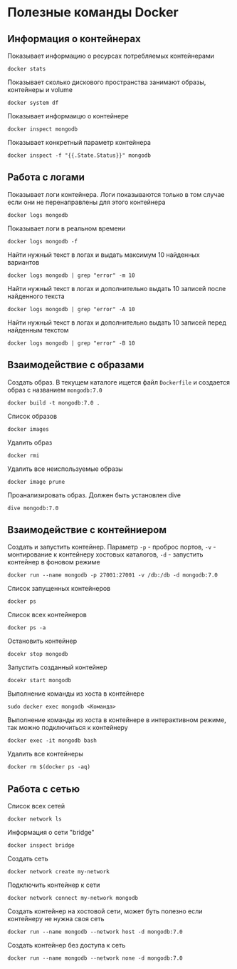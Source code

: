 # Полезные команды Docker

## Информация о контейнерах
Показывает информацию о ресурсах потребляемых контейнерами

    docker stats

Показывает сколько дискового пространства занимают образы, контейнеры и volume

    docker system df

Показывает информаицю о контейнере

    docker inspect mongodb

Показывает конкретный параметр контейнера

    docker inspect -f "{{.State.Status}}" mongodb

## Работа с логами
Показывает логи контейнера. Логи показываются только в том случае если они не перенаправлены для этого контейнера

    docker logs mongodb

Показывает логи в реальном времени

    docker logs mongodb -f

Найти нужный текст в логах и выдать максимум 10 найденных вариантов

    docker logs mongodb | grep "error" -m 10

Найти нужный текст в логах и дополнительно выдать 10 записей после найденного текста

    docker logs mongodb | grep "error" -A 10

Найти нужный текст в логах и дополнительно выдать 10 записей перед найденным текстом

    docker logs mongodb | grep "error" -B 10


## Взаимодействие с образами
Создать образ. В текущем каталоге ищется файл `Dockerfile` и создается образ с названием `mongodb:7.0`

    docker build -t mongodb:7.0 .

Список образов

    docker images

Удалить образ

    docker rmi

Удалить все неиспользуемые образы

    docker image prune

Проанализировать образ. Должен быть установлен dive

    dive mongodb:7.0

## Взаимодействие с контейниером
Создать и запустить контейнер. Параметр `-p` - проброс портов, `-v` - монтирование к контейнеру хостовых каталогов, `-d` - запустить контейнер в фоновом режиме

    docker run --name mongodb -p 27001:27001 -v /db:/db -d mongodb:7.0

Список запущенных контейнеров

    docker ps

Список всех контейнеров

    docker ps -a

Остановить контейнер

    docekr stop mongodb

Запустить созданный контейнер

    docekr start mongodb


Выполнение команды из хоста в контейнере

    sudo docker exec mongodb <Команда>

Выполнение команды из хоста в контейнере в интерактивном режиме, так можно подключиться к контейнеру

    docker exec -it mongodb bash

Удалить все контейнеры

    docker rm $(docker ps -aq)

## Работа с сетью
Список всех сетей

    docker network ls

Информация о сети "bridge"

    docker inspect bridge

Создать сеть

    docker network create my-network

Подключить контейнер к сети

    docker network connect my-network mongodb

Создать контейнер на хостовой сети, может буть полезно если контейнеру не нужна своя сеть

    docker run --name mongodb --network host -d mongodb:7.0

Создать контейнер без доступа к сеть

    docker run --name mongodb --network none -d mongodb:7.0